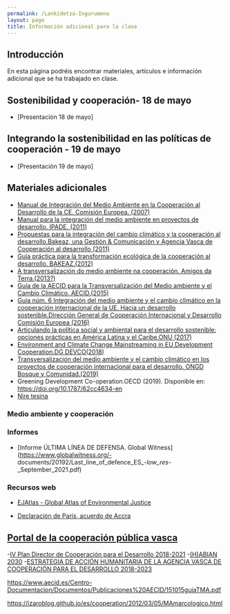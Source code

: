 ```yaml
---
permalink: /Lankidetza-Ingurumena
layout: page
title: Información adicional para la clase
---
```


## Introducción

En esta página podréis encontrar materiales, artículos e información adicional que se ha trabajado en clase. 

## Sostenibilidad y cooperación- 18 de mayo
- [Presentación 18 de mayo]

## Integrando la sostenibilidad en las políticas de cooperación - 19 de mayo
- [Presentación 19 de mayo]

## Materiales adicionales
- [Manual de Integración del Medio Ambiente en la Cooperación al Desarrollo de la CE. Comisión Europea. (2007)](https://github.com/IzaroBlog/IzaroBlog.github.io/blob/main/_materials/lankidetza/Manual%20de%20Integraci%C3%B3n%20del%20Medio%20Ambiente%20de%20la%20CE.pdf)
- [Manual para la integración del medio ambiente en proyectos de desarrollo. IPADE. (2011)](https://github.com/IzaroBlog/IzaroBlog.github.io/blob/main/_materials/lankidetza/manualintegracionipade.pdf)
- [Propuestas para la integración del cambio climático y la cooperación al desarrollo.Bakeaz, una Gestión & Comunicación y Agencia Vasca de Cooperación al desarrollo (2011)](https://github.com/IzaroBlog/IzaroBlog.github.io/raw/main/_materials/lankidetza/Propuestas_cambio_climatico_cooperacion.pdf)
- [Guía práctica para la transformación ecológica de la cooperación al desarrollo. BAKEAZ.(2012)](https://github.com/IzaroBlog/IzaroBlog.github.io/raw/main/_materials/lankidetza/Guiapracticatransformacionecologica.pdf)
- [A transversalización do medio ambiente na cooperación. Amigos da Terra.(2013?)](https://github.com/IzaroBlog/IzaroBlog.github.io/raw/main/_materials/lankidetza/transversalizacion_medio_ambiente_cooperacion.pdf)
- [Guía de la AECID para la Transversalización del Medio ambiente y el Cambio Climático. AECID.(2015)](https://github.com/IzaroBlog/IzaroBlog.github.io/blob/main/_materials/lankidetza/151015guiaTMA.pdf)
- [Guía núm. 6 Integración del medio ambiente y el cambio climático en la cooperación internacional de la UE. Hacia un desarrollo sostenible.Dirección General de Cooperación Internacional y Desarrollo Comisión Europea (2016)](https://github.com/IzaroBlog/IzaroBlog.github.io/raw/main/_materials/lankidetza/Integracion%20del%20MAyCC%20en%20la%20cooperacion%20internacional%20de%20la%20UE.pdf)
- [Articulando la política social y ambiental para el desarrollo sostenible: opciones prácticas en América Latina y el Caribe.ONU (2017)](https://github.com/IzaroBlog/IzaroBlog.github.io/raw/main/_materials/lankidetza/articulando_es_1107.pdf)
- [Environment and Climate Change Mainstreaming in EU Development Cooperation.DG DEVCO(2018)](https://github.com/IzaroBlog/IzaroBlog.github.io/raw/main/_materials/lankidetza/EC-Briefing-Note.pdf)
- [Transversalización del medio ambiente y el cambio climático en los proyectos de cooperación internacional para el desarrollo. ONGD Bosque y Comunidad.(2019)](https://github.com/IzaroBlog/IzaroBlog.github.io/blob/main/_materials/lankidetza/Gu%C3%ADa-TMA_BosqueyComunidad.pdf)
- Greening Development Co-operation.OECD (2019). Disponible en: <https://doi.org/10.1787/62cc4634-en>
- [Nire tesina](https://izaroblog.github.io/es/cooperation/environment/2012/02/02/IntegracionMA.html)

### Medio ambiente y cooperación

### Informes 
- [Informe ÚLTIMA LÍNEA  DE DEFENSA. Global Witness](https://www.globalwitness.org/- documents/20192/Last_line_of_defence_ES_-_low_res_-_September_2021.pdf)

### Recursos web

- [EJAtlas - Global Atlas of Environmental Justice ](https://ejatlas.org/)

- [Declaración de París, acuerdo de Accra](https://github.com/IzaroBlog/IzaroBlog.github.io/blob/main/_materials/lankidetza/acuerdoaccra.pdf)

## [Portal de la cooperación pública vasca](https://euskalankidetza.hegoa.ehu.eus/es/agents/1)
-[IV Plan Director de Cooperación para el Desarrollo 2018-2021](https://www.elankidetza.euskadi.eus/contenidos/informacion/planificacion_avcd/es_def/adjuntos/IV_Plan_Director_version_final_CR-CG.pdf)
-[(H)ABIAN 2030](https://www.elankidetza.euskadi.eus/informacion/habia-n/x63-content7/es/)
-[ESTRATEGIA DE ACCIÓN HUMANITARIA DE LA AGENCIA VASCA DE COOPERACIÓN PARA EL DESARROLLO 2018-2023](https://www.elankidetza.euskadi.eus/contenidos/informacion/estrategia_ah/es_def/adjuntos/EAH-AVCD%202018-2023.pdf)


https://www.aecid.es/Centro-Documentacion/Documentos/Publicaciones%20AECID/151015guiaTMA.pdf


https://izaroblog.github.io/es/cooperation/2012/03/05/MAmarcologico.html




